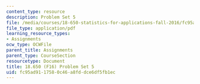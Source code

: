 ```yaml
---
content_type: resource
description: Problem Set 5
file: /media/courses/18-650-statistics-for-applications-fall-2016/fc95ad9117580c46a8fddce6df5fb1ec_MIT18_650F16_PSet5.pdf
file_type: application/pdf
learning_resource_types:
- Assignments
ocw_type: OCWFile
parent_title: Assignments
parent_type: CourseSection
resourcetype: Document
title: 18.650 (F16) Problem Set 5
uid: fc95ad91-1758-0c46-a8fd-dce6df5fb1ec
---
```

